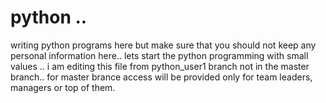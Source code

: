 # python ..
writing python programs here but make sure that you should not keep any personal information here..
lets start the python programming with small values ..
i am editing this file from python_user1 branch not in the master branch..
for master brance access will be provided only for team leaders, managers or top of them.
